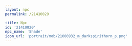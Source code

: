 ```yaml
---
layout: npc
permalink: /21410020

title: Npc
id: '21410020'
npc_name: 'Shade'
icon_url: 'portrait/mob/21000932_m_darkspirithorn_p.png'
---
```

